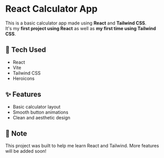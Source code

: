 # React Calculator App

This is a basic calculator app made using **React** and **Tailwind CSS**.  
It's my **first project using React** as well as **my first time using Tailwind CSS**.

## 🔧 Tech Used

- React
- Vite
- Tailwind CSS
- Heroicons

## ✨ Features

- Basic calculator layout
- Smooth button animations
- Clean and aesthetic design

## 📌 Note

This project was built to help me learn React and Tailwind. More features will be added soon!
